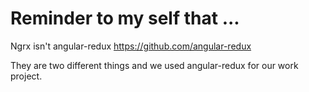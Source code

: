 # Reminder to my self that ...
Ngrx isn't angular-redux
https://github.com/angular-redux

They are two different things and we used angular-redux for our work project.